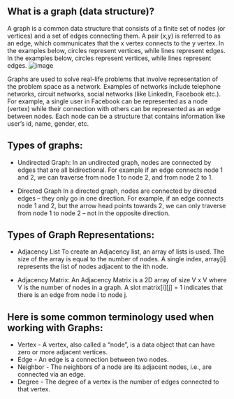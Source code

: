 ## What is a graph (data structure)?
A graph is a common data structure that consists of a finite set of nodes (or vertices) and a set of edges connecting them. A pair (x,y)
is referred to as an edge, which communicates that the x vertex connects to the y vertex. In the examples below, circles represent vertices,
while lines represent edges.
In the examples below, circles represent vertices, while lines represent edges.
![image](https://user-images.githubusercontent.com/90922969/170011561-64cfb13f-5cf1-4fbb-b152-76a51f69ad1a.png)

 Graphs are used to solve real-life problems that involve representation of the problem space as a network. Examples of networks include telephone networks,
circuit networks, social networks (like LinkedIn, Facebook etc.).
 For example, a single user in Facebook can be represented as a node (vertex) while their connection with others can be represented as an edge between nodes.
Each node can be a structure that contains information like user’s id, name, gender, etc.

## Types of graphs:
- Undirected Graph:
In an undirected graph, nodes are connected by edges that are all bidirectional. For example if an edge connects node 1 and 2, 
we can traverse from node 1 to node 2, and from node 2 to 1.

- Directed Graph
In a directed graph, nodes are connected by directed edges – they only go in one direction. For example, if an edge connects 
node 1 and 2, but the arrow head points towards 2, we can only traverse from node 1 to node 2 – not in the opposite direction.

## Types of Graph Representations:
- Adjacency List
To create an Adjacency list, an array of lists is used. The size of the array is equal to the number of nodes.
A single index, array[i] represents the list of nodes adjacent to the ith node.


- Adjacency Matrix:
An Adjacency Matrix is a 2D array of size V x V where V is the number of nodes in a graph. A slot matrix[i][j] = 1 indicates that 
there is an edge from node i to node j.

## Here is some common terminology used when working with Graphs:

- Vertex - A vertex, also called a “node”, is a data object that can have zero or more adjacent vertices.
- Edge - An edge is a connection between two nodes.
- Neighbor - The neighbors of a node are its adjacent nodes, i.e., are connected via an edge.
- Degree - The degree of a vertex is the number of edges connected to that vertex.
